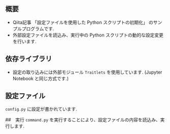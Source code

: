 ## 概要
- Qiita記事 「設定ファイルを使用した Python スクリプトの初期化」 のサンプルプログラムです.
- 外部設定ファイルを読込み、実行中の Python スクリプトの動的な設定変更を行います.

## 依存ライブラリ
- 設定の取り込みには外部モジュール `Traitlets` を使用しています. (Jupyter Notebook と同じ方式です.)

## 設定ファイル
`config.py` に設定が書かれています.

##　実行
`command.py` を実行することにより、設定ファイルの内容を読込み、実行します.
